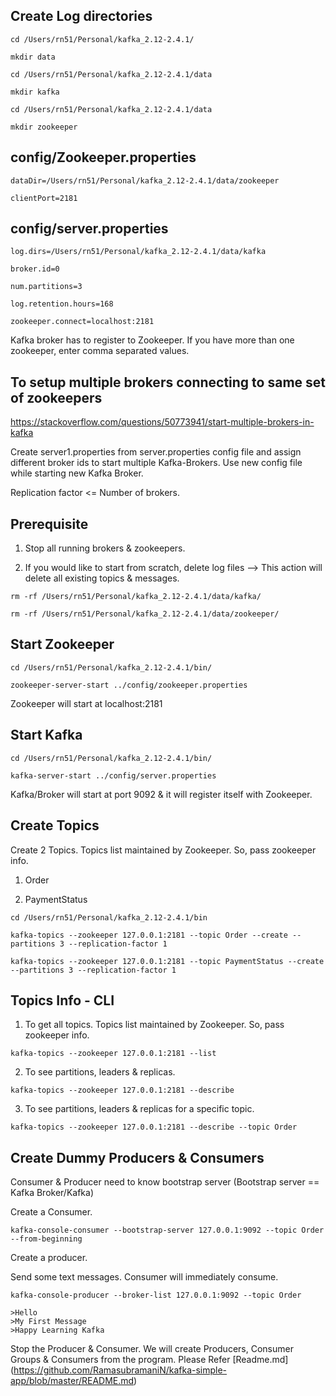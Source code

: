 Create Log directories
-------------------------

```
cd /Users/rn51/Personal/kafka_2.12-2.4.1/

mkdir data

cd /Users/rn51/Personal/kafka_2.12-2.4.1/data

mkdir kafka

cd /Users/rn51/Personal/kafka_2.12-2.4.1/data

mkdir zookeeper
```

config/Zookeeper.properties
-----------------------------

```
dataDir=/Users/rn51/Personal/kafka_2.12-2.4.1/data/zookeeper

clientPort=2181
```

config/server.properties
-----------------------------

```
log.dirs=/Users/rn51/Personal/kafka_2.12-2.4.1/data/kafka

broker.id=0

num.partitions=3

log.retention.hours=168

zookeeper.connect=localhost:2181
```

Kafka broker has to register to Zookeeper. If you have more than one zookeeper, enter comma separated values.

To setup multiple brokers connecting to same set of zookeepers
----------------------------------------------------------------

https://stackoverflow.com/questions/50773941/start-multiple-brokers-in-kafka

Create server1.properties from server.properties config file and assign different broker ids to start multiple Kafka-Brokers. Use new config file while starting new Kafka Broker.

Replication factor  <= Number of brokers.

Prerequisite
---------------

1. Stop all running brokers & zookeepers.

2. If you would like to start from scratch, delete log files --> This action will delete all existing topics & messages.

```
rm -rf /Users/rn51/Personal/kafka_2.12-2.4.1/data/kafka/

rm -rf /Users/rn51/Personal/kafka_2.12-2.4.1/data/zookeeper/
```

Start Zookeeper
-----------------

```
cd /Users/rn51/Personal/kafka_2.12-2.4.1/bin/

zookeeper-server-start ../config/zookeeper.properties
```

Zookeeper will start at localhost:2181

Start Kafka
------------

```
cd /Users/rn51/Personal/kafka_2.12-2.4.1/bin/

kafka-server-start ../config/server.properties
```
Kafka/Broker will start at port 9092 & it will register itself with Zookeeper.

Create Topics
--------------

Create 2 Topics. Topics list maintained by Zookeeper. So, pass zookeeper info.

1. Order

2. PaymentStatus

```
cd /Users/rn51/Personal/kafka_2.12-2.4.1/bin

kafka-topics --zookeeper 127.0.0.1:2181 --topic Order --create --partitions 3 --replication-factor 1

kafka-topics --zookeeper 127.0.0.1:2181 --topic PaymentStatus --create --partitions 3 --replication-factor 1
```

Topics Info - CLI
-------------------

1. To get all topics. Topics list maintained by Zookeeper. So, pass zookeeper info.
```
kafka-topics --zookeeper 127.0.0.1:2181 --list
```

2. To see partitions, leaders & replicas.
```
kafka-topics --zookeeper 127.0.0.1:2181 --describe
```

3. To see partitions, leaders & replicas for a specific topic.
```
kafka-topics --zookeeper 127.0.0.1:2181 --describe --topic Order
```

Create Dummy Producers & Consumers
------------------------------------

Consumer & Producer need to know bootstrap server (Bootstrap server == Kafka Broker/Kafka)

Create a Consumer. 
```
kafka-console-consumer --bootstrap-server 127.0.0.1:9092 --topic Order --from-beginning
```

Create a producer. 

Send some text messages. Consumer will immediately consume.

```
kafka-console-producer --broker-list 127.0.0.1:9092 --topic Order

>Hello
>My First Message
>Happy Learning Kafka
```

Stop the Producer & Consumer. We will create Producers, Consumer Groups & Consumers from the program. Please Refer [Readme.md] (https://github.com/RamasubramaniN/kafka-simple-app/blob/master/README.md)

